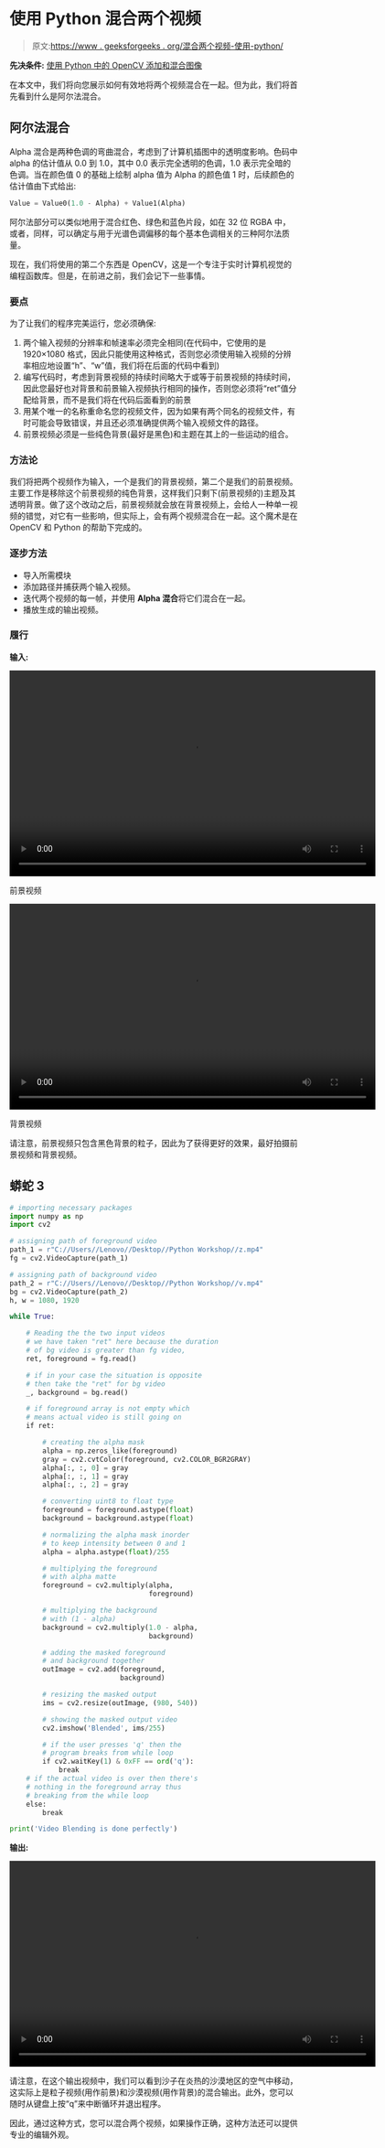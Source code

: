 # 使用 Python 混合两个视频

> 原文:[https://www . geeksforgeeks . org/混合两个视频-使用-python/](https://www.geeksforgeeks.org/blending-of-two-videos-using-python/)

**先决条件:** [使用 Python 中的 OpenCV 添加和混合图像](https://www.geeksforgeeks.org/addition-blending-images-using-opencv-python/)

在本文中，我们将向您展示如何有效地将两个视频混合在一起。但为此，我们将首先看到什么是阿尔法混合。

## **阿尔法混合**

Alpha 混合是两种色调的弯曲混合，考虑到了计算机插图中的透明度影响。色码中 alpha 的估计值从 0.0 到 1.0，其中 0.0 表示完全透明的色调，1.0 表示完全暗的色调。当在颜色值 0 的基础上绘制 alpha 值为 Alpha 的颜色值 1 时，后续颜色的估计值由下式给出:

```py
Value = Value0(1.0 - Alpha) + Value1(Alpha)  
```

阿尔法部分可以类似地用于混合红色、绿色和蓝色片段，如在 32 位 RGBA 中，或者，同样，可以确定与用于光谱色调偏移的每个基本色调相关的三种阿尔法质量。

现在，我们将使用的第二个东西是 OpenCV，这是一个专注于实时计算机视觉的编程函数库。但是，在前进之前，我们会记下一些事情。

### 要点

为了让我们的程序完美运行，您必须确保:

1.  两个输入视频的分辨率和帧速率必须完全相同(在代码中，它使用的是 1920×1080 格式，因此只能使用这种格式，否则您必须使用输入视频的分辨率相应地设置“h”、“w”值，我们将在后面的代码中看到)
2.  编写代码时，考虑到背景视频的持续时间略大于或等于前景视频的持续时间，因此您最好也对背景和前景输入视频执行相同的操作，否则您必须将“ret”值分配给背景，而不是我们将在代码后面看到的前景
3.  用某个唯一的名称重命名您的视频文件，因为如果有两个同名的视频文件，有时可能会导致错误，并且还必须准确提供两个输入视频文件的路径。
4.  前景视频必须是一些纯色背景(最好是黑色)和主题在其上的一些运动的组合。

### **方法论**

我们将把两个视频作为输入，一个是我们的背景视频，第二个是我们的前景视频。主要工作是移除这个前景视频的纯色背景，这样我们只剩下(前景视频的)主题及其透明背景。做了这个改动之后，前景视频就会放在背景视频上，会给人一种单一视频的错觉，对它有一些影响，但实际上，会有两个视频混合在一起。这个魔术是在 OpenCV 和 Python 的帮助下完成的。

### 逐步方法

*   导入所需模块
*   添加路径并捕获两个输入视频。
*   迭代两个视频的每一帧，并使用 **Alpha 混合**将它们混合在一起。
*   播放生成的输出视频。

### 履行

**输入:**

<video class="wp-video-shortcode" id="video-557260-1" width="640" height="360" preload="metadata" controls=""><source type="video/mp4" src="https://media.geeksforgeeks.org/wp-content/uploads/20210212033214/z.mp4?_=1">[https://media.geeksforgeeks.org/wp-content/uploads/20210212033214/z.mp4](https://media.geeksforgeeks.org/wp-content/uploads/20210212033214/z.mp4)</video>

前景视频

<video class="wp-video-shortcode" id="video-557260-2" width="640" height="360" preload="metadata" controls=""><source type="video/mp4" src="https://media.geeksforgeeks.org/wp-content/uploads/20210212033643/v.mp4?_=2">[https://media.geeksforgeeks.org/wp-content/uploads/20210212033643/v.mp4](https://media.geeksforgeeks.org/wp-content/uploads/20210212033643/v.mp4)</video>

背景视频

请注意，前景视频只包含黑色背景的粒子，因此为了获得更好的效果，最好拍摄前景视频和背景视频。

## 蟒蛇 3

```py
# importing necessary packages
import numpy as np
import cv2

# assigning path of foreground video
path_1 = r"C://Users//Lenovo//Desktop//Python Workshop//z.mp4"
fg = cv2.VideoCapture(path_1)

# assigning path of background video
path_2 = r"C://Users//Lenovo//Desktop//Python Workshop//v.mp4"
bg = cv2.VideoCapture(path_2)
h, w = 1080, 1920

while True:

    # Reading the the two input videos
    # we have taken "ret" here because the duration
    # of bg video is greater than fg video,
    ret, foreground = fg.read()

    # if in your case the situation is opposite
    # then take the "ret" for bg video
    _, background = bg.read()

    # if foreground array is not empty which
    # means actual video is still going on
    if ret:

        # creating the alpha mask
        alpha = np.zeros_like(foreground)
        gray = cv2.cvtColor(foreground, cv2.COLOR_BGR2GRAY)
        alpha[:, :, 0] = gray
        alpha[:, :, 1] = gray
        alpha[:, :, 2] = gray

        # converting uint8 to float type
        foreground = foreground.astype(float)
        background = background.astype(float)

        # normalizing the alpha mask inorder
        # to keep intensity between 0 and 1
        alpha = alpha.astype(float)/255

        # multiplying the foreground
        # with alpha matte
        foreground = cv2.multiply(alpha,
                                  foreground)

        # multiplying the background
        # with (1 - alpha)
        background = cv2.multiply(1.0 - alpha,
                                  background)

        # adding the masked foreground
        # and background together
        outImage = cv2.add(foreground,
                           background)

        # resizing the masked output
        ims = cv2.resize(outImage, (980, 540))

        # showing the masked output video
        cv2.imshow('Blended', ims/255)

        # if the user presses 'q' then the
        # program breaks from while loop
        if cv2.waitKey(1) & 0xFF == ord('q'):
            break
    # if the actual video is over then there's
    # nothing in the foreground array thus
    # breaking from the while loop
    else:
        break

print('Video Blending is done perfectly')
```

**输出:**

<video class="wp-video-shortcode" id="video-557260-3" width="640" height="360" preload="metadata" controls=""><source type="video/mp4" src="https://media.geeksforgeeks.org/wp-content/uploads/20210212043805/yehew1.mp4?_=3">[https://media.geeksforgeeks.org/wp-content/uploads/20210212043805/yehew1.mp4](https://media.geeksforgeeks.org/wp-content/uploads/20210212043805/yehew1.mp4)</video>

请注意，在这个输出视频中，我们可以看到沙子在炎热的沙漠地区的空气中移动，这实际上是粒子视频(用作前景)和沙漠视频(用作背景)的混合输出。此外，您可以随时从键盘上按“q”来中断循环并退出程序。

因此，通过这种方式，您可以混合两个视频，如果操作正确，这种方法还可以提供专业的编辑外观。